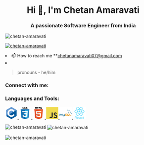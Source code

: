 <h1 align="center">Hi 👋, I'm Chetan Amaravati</h1>
<h3 align="center">A passionate Software Engineer from India</h3>

<p align="left"> <img src="https://komarev.com/ghpvc/?username=chetan-amaravati&label=Profile%20views&color=0e75b6&style=flat" alt="chetan-amaravati" /> </p>

<p align="left"> <a href="https://github.com/ryo-ma/github-profile-trophy"><img src="https://github-profile-trophy.vercel.app/?username=chetan-amaravati" alt="chetan-amaravati" /></a> </p

- 📫 How to reach me **chetanamaravati07@gmail.com
-  > pronouns - he/him 

<h3 align="left">Connect with me:</h3>
<p align="left">
</p>

<h3 align="left">Languages and Tools:</h3>
<p align="left"> <a href="https://www.cprogramming.com/" target="_blank" rel="noreferrer"> <img src="https://raw.githubusercontent.com/devicons/devicon/master/icons/c/c-original.svg" alt="c" width="40" height="40"/> </a> <a href="https://www.w3schools.com/css/" target="_blank" rel="noreferrer"> <img src="https://raw.githubusercontent.com/devicons/devicon/master/icons/css3/css3-original-wordmark.svg" alt="css3" width="40" height="40"/> </a> <a href="https://www.w3.org/html/" target="_blank" rel="noreferrer"> <img src="https://raw.githubusercontent.com/devicons/devicon/master/icons/html5/html5-original-wordmark.svg" alt="html5" width="40" height="40"/> </a> <a href="https://developer.mozilla.org/en-US/docs/Web/JavaScript" target="_blank" rel="noreferrer"> <img src="https://raw.githubusercontent.com/devicons/devicon/master/icons/javascript/javascript-original.svg" alt="javascript" width="40" height="40"/> </a> <a href="https://www.mysql.com/" target="_blank" rel="noreferrer"> <img src="https://raw.githubusercontent.com/devicons/devicon/master/icons/mysql/mysql-original-wordmark.svg" alt="mysql" width="40" height="40"/> </a> <a href="https://reactjs.org/" target="_blank" rel="noreferrer"> <img src="https://raw.githubusercontent.com/devicons/devicon/master/icons/react/react-original-wordmark.svg" alt="react" width="40" height="40"/> </a> </p>

<p><img align="left" src="https://github-readme-stats.vercel.app/api/top-langs?username=chetan-amaravati&show_icons=true&locale=en&layout=compact" alt="chetan-amaravati" /></p>

<p>&nbsp;<img align="center" src="https://github-readme-stats.vercel.app/api?username=chetan-amaravati&show_icons=true&locale=en" alt="chetan-amaravati" /></p>

<p><img align="center" src="https://github-readme-streak-stats.herokuapp.com/?user=chetan-amaravati&" alt="chetan-amaravati" /></p>

